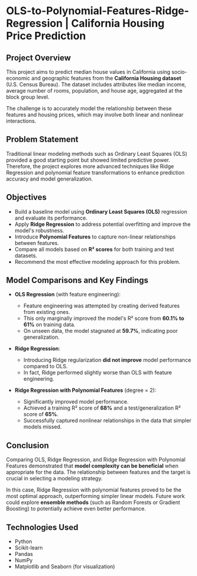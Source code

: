 # OLS-to-Polynomial-Features-Ridge-Regression | California Housing Price Prediction

## Project Overview

This project aims to predict median house values in California using socio-economic and geographic features from the **California Housing dataset** (U.S. Census Bureau). The dataset includes attributes like median income, average number of rooms, population, and house age, aggregated at the block group level.

The challenge is to accurately model the relationship between these features and housing prices, which may involve both linear and nonlinear interactions.

## Problem Statement

Traditional linear modeling methods such as Ordinary Least Squares (OLS) provided a good starting point but showed limited predictive power. Therefore, the project explores more advanced techniques like Ridge Regression and polynomial feature transformations to enhance prediction accuracy and model generalization.

## Objectives

- Build a baseline model using **Ordinary Least Squares (OLS)** regression and evaluate its performance.
- Apply **Ridge Regression** to address potential overfitting and improve the model's robustness.
- Introduce **Polynomial Features** to capture non-linear relationships between features.
- Compare all models based on **R² scores** for both training and test datasets.
- Recommend the most effective modeling approach for this problem.

## Model Comparisons and Key Findings

- **OLS Regression** (with feature engineering):  
  - Feature engineering was attempted by creating derived features from existing ones.
  - This only marginally improved the model's R² score from **60.1% to 61%** on training data.
  - On unseen data, the model stagnated at **59.7%**, indicating poor generalization.

- **Ridge Regression**:
  - Introducing Ridge regularization **did not improve** model performance compared to OLS.
  - In fact, Ridge performed slightly worse than OLS with feature engineering.

- **Ridge Regression with Polynomial Features** (degree = 2):
  - Significantly improved model performance.
  - Achieved a training R² score of **68%** and a test/generalization R² score of **65%**.
  - Successfully captured nonlinear relationships in the data that simpler models missed.

## Conclusion

Comparing OLS, Ridge Regression, and Ridge Regression with Polynomial Features demonstrated that **model complexity can be beneficial** when appropriate for the data. The relationship between features and the target is crucial in selecting a modeling strategy. 

In this case, Ridge Regression with polynomial features proved to be the most optimal approach, outperforming simpler linear models. Future work could explore **ensemble methods** (such as Random Forests or Gradient Boosting) to potentially achieve even better performance.

## Technologies Used

- Python
- Scikit-learn
- Pandas
- NumPy
- Matplotlib and Seaborn (for visualization)
